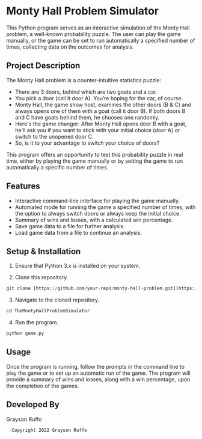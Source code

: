 # Monty Hall Problem Simulator
This Python program serves as an interactive simulation of the Monty Hall problem, a well-known probability puzzle. The user can play the game manually, or the game can be set to run automatically a specified number of times, collecting data on the outcomes for analysis.

## Project Description
The Monty Hall problem is a counter-intuitive statistics puzzle:

- There are 3 doors, behind which are two goats and a car.
- You pick a door (call it door A). You’re hoping for the car, of course.
- Monty Hall, the game show host, examines the other doors (B & C) and always opens one of them with a goat (call it door B). If both doors B and C have goats behind them, he chooses one randomly.
- Here's the game changer: After Monty Hall opens door B with a goat, he'll ask you if you want to stick with your initial choice (door A) or switch to the unopened door C.
- So, is it to your advantage to switch your choice of doors?

This program offers an opportunity to test this probability puzzle in real time, either by playing the game manually or by setting the game to run automatically a specific number of times.

## Features
- Interactive command-line interface for playing the game manually.
- Automated mode for running the game a specified number of times, with the option to always switch doors or always keep the initial choice.
- Summary of wins and losses, with a calculated win percentage.
- Save game data to a file for further analysis.
- Load game data from a file to continue an analysis.

## Setup & Installation
1. Ensure that Python 3.x is installed on your system.

2. Clone this repository.
     
  ```python
git clone [https://github.com/your-repo/monty-hall-problem.git](https://github.com/g-ruffo/TheMontyHallProblemSimulator.git)
```
3. Navigate to the cloned repository.
     
```python
cd TheMontyHallProblemSimulator
```
  4. Run the program.
   ```python
python game.py
```

## Usage
Once the program is running, follow the prompts in the command line to play the game or to set up an automatic run of the game. The program will provide a summary of wins and losses, along with a win percentage, upon the completion of the games.

## Developed By
Grayson Ruffo

      Copyright 2022 Grayson Ruffo

